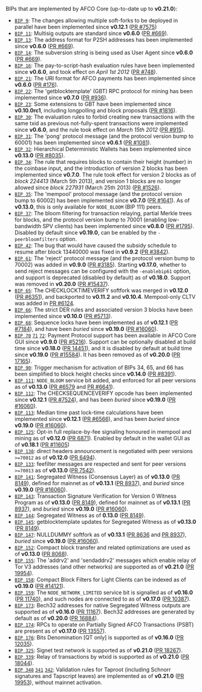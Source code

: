 BIPs that are implemented by AFCO Core (up-to-date up to **v0.21.0**):

* [`BIP 9`](https://github.com/afco/bips/blob/master/bip-0009.mediawiki): The changes allowing multiple soft-forks to be deployed in parallel have been implemented since **v0.12.1**  ([PR #7575](https://github.com/afco/afco/pull/7575))
* [`BIP 11`](https://github.com/afco/bips/blob/master/bip-0011.mediawiki): Multisig outputs are standard since **v0.6.0** ([PR #669](https://github.com/afco/afco/pull/669)).
* [`BIP 13`](https://github.com/afco/bips/blob/master/bip-0013.mediawiki): The address format for P2SH addresses has been implemented since **v0.6.0** ([PR #669](https://github.com/afco/afco/pull/669)).
* [`BIP 14`](https://github.com/afco/bips/blob/master/bip-0014.mediawiki): The subversion string is being used as User Agent since **v0.6.0** ([PR #669](https://github.com/afco/afco/pull/669)).
* [`BIP 16`](https://github.com/afco/bips/blob/master/bip-0016.mediawiki): The pay-to-script-hash evaluation rules have been implemented since **v0.6.0**, and took effect on *April 1st 2012* ([PR #748](https://github.com/afco/afco/pull/748)).
* [`BIP 21`](https://github.com/afco/bips/blob/master/bip-0021.mediawiki): The URI format for AFCO payments has been implemented since **v0.6.0** ([PR #176](https://github.com/afco/afco/pull/176)).
* [`BIP 22`](https://github.com/afco/bips/blob/master/bip-0022.mediawiki): The 'getblocktemplate' (GBT) RPC protocol for mining has been implemented since **v0.7.0** ([PR #936](https://github.com/afco/afco/pull/936)).
* [`BIP 23`](https://github.com/afco/bips/blob/master/bip-0023.mediawiki): Some extensions to GBT have been implemented since **v0.10.0rc1**, including longpolling and block proposals ([PR #1816](https://github.com/afco/afco/pull/1816)).
* [`BIP 30`](https://github.com/afco/bips/blob/master/bip-0030.mediawiki): The evaluation rules to forbid creating new transactions with the same txid as previous not-fully-spent transactions were implemented since **v0.6.0**, and the rule took effect on *March 15th 2012* ([PR #915](https://github.com/afco/afco/pull/915)).
* [`BIP 31`](https://github.com/afco/bips/blob/master/bip-0031.mediawiki): The 'pong' protocol message (and the protocol version bump to 60001) has been implemented since **v0.6.1** ([PR #1081](https://github.com/afco/afco/pull/1081)).
* [`BIP 32`](https://github.com/afco/bips/blob/master/bip-0032.mediawiki): Hierarchical Deterministic Wallets has been implemented since **v0.13.0** ([PR #8035](https://github.com/afco/afco/pull/8035)).
* [`BIP 34`](https://github.com/afco/bips/blob/master/bip-0034.mediawiki): The rule that requires blocks to contain their height (number) in the coinbase input, and the introduction of version 2 blocks has been implemented since **v0.7.0**. The rule took effect for version 2 blocks as of *block 224413* (March 5th 2013), and version 1 blocks are no longer allowed since *block 227931* (March 25th 2013) ([PR #1526](https://github.com/afco/afco/pull/1526)).
* [`BIP 35`](https://github.com/afco/bips/blob/master/bip-0035.mediawiki): The 'mempool' protocol message (and the protocol version bump to 60002) has been implemented since **v0.7.0** ([PR #1641](https://github.com/afco/afco/pull/1641)). As of **v0.13.0**, this is only available for `NODE_BLOOM` (BIP 111) peers.
* [`BIP 37`](https://github.com/afco/bips/blob/master/bip-0037.mediawiki): The bloom filtering for transaction relaying, partial Merkle trees for blocks, and the protocol version bump to 70001 (enabling low-bandwidth SPV clients) has been implemented since **v0.8.0** ([PR #1795](https://github.com/afco/afco/pull/1795)). Disabled by default since **v0.19.0**, can be enabled by the `-peerbloomfilters` option.
* [`BIP 42`](https://github.com/afco/bips/blob/master/bip-0042.mediawiki): The bug that would have caused the subsidy schedule to resume after block 13440000 was fixed in **v0.9.2** ([PR #3842](https://github.com/afco/afco/pull/3842)).
* [`BIP 61`](https://github.com/afco/bips/blob/master/bip-0061.mediawiki): The 'reject' protocol message (and the protocol version bump to 70002) was added in **v0.9.0** ([PR #3185](https://github.com/afco/afco/pull/3185)). Starting **v0.17.0**, whether to send reject messages can be configured with the `-enablebip61` option, and support is deprecated (disabled by default) as of **v0.18.0**. Support was removed in **v0.20.0** ([PR #15437](https://github.com/afco/afco/pull/15437)).
* [`BIP 65`](https://github.com/afco/bips/blob/master/bip-0065.mediawiki): The CHECKLOCKTIMEVERIFY softfork was merged in **v0.12.0** ([PR #6351](https://github.com/afco/afco/pull/6351)), and backported to **v0.11.2** and **v0.10.4**. Mempool-only CLTV was added in [PR #6124](https://github.com/afco/afco/pull/6124).
* [`BIP 66`](https://github.com/afco/bips/blob/master/bip-0066.mediawiki): The strict DER rules and associated version 3 blocks have been implemented since **v0.10.0** ([PR #5713](https://github.com/afco/afco/pull/5713)).
* [`BIP 68`](https://github.com/afco/bips/blob/master/bip-0068.mediawiki): Sequence locks have been implemented as of **v0.12.1**  ([PR #7184](https://github.com/afco/afco/pull/7184)), and have been *buried* since **v0.19.0** ([PR #16060](https://github.com/afco/afco/pull/16060)).
* [`BIP 70`](https://github.com/afco/bips/blob/master/bip-0070.mediawiki) [`71`](https://github.com/afco/bips/blob/master/bip-0071.mediawiki) [`72`](https://github.com/afco/bips/blob/master/bip-0072.mediawiki):
  Payment Protocol support has been available in AFCO Core GUI since **v0.9.0** ([PR #5216](https://github.com/afco/afco/pull/5216)).
  Support can be optionally disabled at build time since **v0.18.0** ([PR 14451](https://github.com/afco/afco/pull/14451)),
  and it is disabled by default at build time since **v0.19.0** ([PR #15584](https://github.com/afco/afco/pull/15584)).
  It has been removed as of **v0.20.0** ([PR 17165](https://github.com/afco/afco/pull/17165)).
* [`BIP 90`](https://github.com/afco/bips/blob/master/bip-0090.mediawiki): Trigger mechanism for activation of BIPs 34, 65, and 66 has been simplified to block height checks since **v0.14.0** ([PR #8391](https://github.com/afco/afco/pull/8391)).
* [`BIP 111`](https://github.com/afco/bips/blob/master/bip-0111.mediawiki): `NODE_BLOOM` service bit added, and enforced for all peer versions as of **v0.13.0** ([PR #6579](https://github.com/afco/afco/pull/6579) and [PR #6641](https://github.com/afco/afco/pull/6641)).
* [`BIP 112`](https://github.com/afco/bips/blob/master/bip-0112.mediawiki): The CHECKSEQUENCEVERIFY opcode has been implemented since **v0.12.1** ([PR #7524](https://github.com/afco/afco/pull/7524)), and has been *buried* since **v0.19.0** ([PR #16060](https://github.com/afco/afco/pull/16060)).
* [`BIP 113`](https://github.com/afco/bips/blob/master/bip-0113.mediawiki): Median time past lock-time calculations have been implemented since **v0.12.1** ([PR #6566](https://github.com/afco/afco/pull/6566)), and has been *buried* since **v0.19.0** ([PR #16060](https://github.com/afco/afco/pull/16060)).
* [`BIP 125`](https://github.com/afco/bips/blob/master/bip-0125.mediawiki): Opt-in full replace-by-fee signaling honoured in mempool and mining as of **v0.12.0** ([PR 6871](https://github.com/afco/afco/pull/6871)). Enabled by default in the wallet GUI as of **v0.18.1** ([PR #11605](https://github.com/afco/afco/pull/11605))
* [`BIP 130`](https://github.com/afco/bips/blob/master/bip-0130.mediawiki): direct headers announcement is negotiated with peer versions `>=70012` as of **v0.12.0** ([PR 6494](https://github.com/afco/afco/pull/6494)).
* [`BIP 133`](https://github.com/afco/bips/blob/master/bip-0133.mediawiki): feefilter messages are respected and sent for peer versions `>=70013` as of **v0.13.0** ([PR 7542](https://github.com/afco/afco/pull/7542)).
* [`BIP 141`](https://github.com/afco/bips/blob/master/bip-0141.mediawiki): Segregated Witness (Consensus Layer) as of **v0.13.0** ([PR 8149](https://github.com/afco/afco/pull/8149)), defined for mainnet as of **v0.13.1** ([PR 8937](https://github.com/afco/afco/pull/8937)), and *buried* since **v0.19.0** ([PR #16060](https://github.com/afco/afco/pull/16060)).
* [`BIP 143`](https://github.com/afco/bips/blob/master/bip-0143.mediawiki): Transaction Signature Verification for Version 0 Witness Program as of **v0.13.0** ([PR 8149](https://github.com/afco/afco/pull/8149)), defined for mainnet as of **v0.13.1** ([PR 8937](https://github.com/afco/afco/pull/8937)), and *buried* since **v0.19.0** ([PR #16060](https://github.com/afco/afco/pull/16060)).
* [`BIP 144`](https://github.com/afco/bips/blob/master/bip-0144.mediawiki): Segregated Witness as of **0.13.0** ([PR 8149](https://github.com/afco/afco/pull/8149)).
* [`BIP 145`](https://github.com/afco/bips/blob/master/bip-0145.mediawiki): getblocktemplate updates for Segregated Witness as of **v0.13.0** ([PR 8149](https://github.com/afco/afco/pull/8149)).
* [`BIP 147`](https://github.com/afco/bips/blob/master/bip-0147.mediawiki): NULLDUMMY softfork as of **v0.13.1** ([PR 8636](https://github.com/afco/afco/pull/8636) and [PR 8937](https://github.com/afco/afco/pull/8937)), *buried* since **v0.19.0** ([PR #16060](https://github.com/afco/afco/pull/16060)).
* [`BIP 152`](https://github.com/afco/bips/blob/master/bip-0152.mediawiki): Compact block transfer and related optimizations are used as of **v0.13.0** ([PR 8068](https://github.com/afco/afco/pull/8068)).
* [`BIP 155`](https://github.com/afco/bips/blob/master/bip-0155.mediawiki): The 'addrv2' and 'sendaddrv2' messages which enable relay of Tor V3 addresses (and other networks) are supported as of **v0.21.0** ([PR 19954](https://github.com/afco/afco/pull/19954)).
* [`BIP 158`](https://github.com/afco/bips/blob/master/bip-0158.mediawiki): Compact Block Filters for Light Clients can be indexed as of **v0.19.0** ([PR #14121](https://github.com/afco/afco/pull/14121)).
* [`BIP 159`](https://github.com/afco/bips/blob/master/bip-0159.mediawiki): The `NODE_NETWORK_LIMITED` service bit is signalled as of **v0.16.0** ([PR 11740](https://github.com/afco/afco/pull/11740)), and such nodes are connected to as of **v0.17.0** ([PR 10387](https://github.com/afco/afco/pull/10387)).
* [`BIP 173`](https://github.com/afco/bips/blob/master/bip-0173.mediawiki): Bech32 addresses for native Segregated Witness outputs are supported as of **v0.16.0** ([PR 11167](https://github.com/afco/afco/pull/11167)). Bech32 addresses are generated by default as of **v0.20.0** ([PR 16884](https://github.com/afco/afco/pull/16884)).
* [`BIP 174`](https://github.com/afco/bips/blob/master/bip-0174.mediawiki): RPCs to operate on Partially Signed AFCO Transactions (PSBT) are present as of **v0.17.0** ([PR 13557](https://github.com/afco/afco/pull/13557)).
* [`BIP 176`](https://github.com/afco/bips/blob/master/bip-0176.mediawiki): Bits Denomination [QT only] is supported as of **v0.16.0** ([PR 12035](https://github.com/afco/afco/pull/12035)).
* [`BIP 325`](https://github.com/afco/bips/blob/master/bip-0325.mediawiki): Signet test network is supported as of **v0.21.0** ([PR 18267](https://github.com/afco/afco/pull/18267)).
* [`BIP 339`](https://github.com/afco/bips/blob/master/bip-0339.mediawiki): Relay of transactions by wtxid is supported as of **v0.21.0** ([PR 18044](https://github.com/afco/afco/pull/18044)).
* [`BIP 340`](https://github.com/afco/bips/blob/master/bip-0340.mediawiki) [`341`](https://github.com/afco/bips/blob/master/bip-0341.mediawiki) [`342`](https://github.com/afco/bips/blob/master/bip-0342.mediawiki): Validation rules for Taproot (including Schnorr signatures and Tapscript leaves) are implemented as of **v0.21.0** ([PR 19953](https://github.com/afco/afco/pull/19953)), without mainnet activation.
